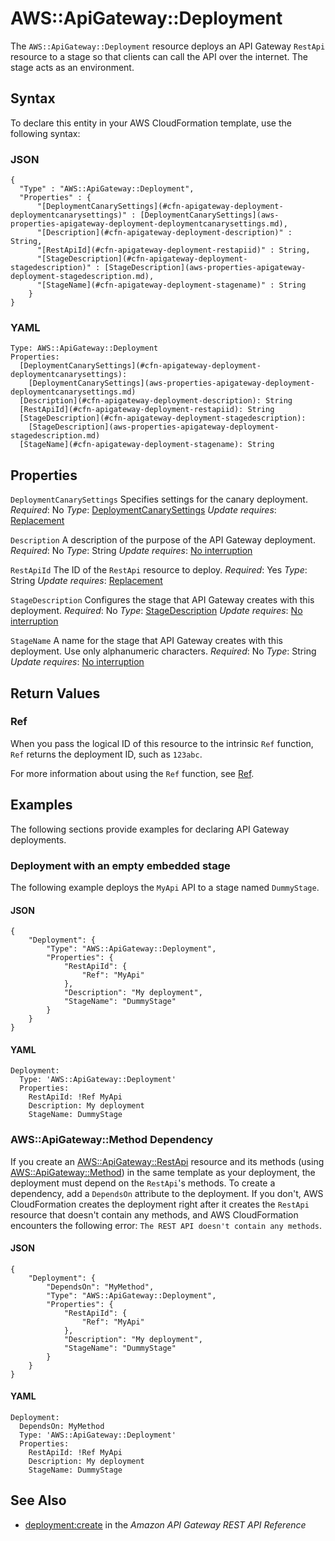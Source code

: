 # AWS::ApiGateway::Deployment<a name="aws-resource-apigateway-deployment"></a>

The `AWS::ApiGateway::Deployment` resource deploys an API Gateway `RestApi` resource to a stage so that clients can call the API over the internet\. The stage acts as an environment\.

## Syntax<a name="aws-resource-apigateway-deployment-syntax"></a>

To declare this entity in your AWS CloudFormation template, use the following syntax:

### JSON<a name="aws-resource-apigateway-deployment-syntax.json"></a>

```
{
  "Type" : "AWS::ApiGateway::Deployment",
  "Properties" : {
      "[DeploymentCanarySettings](#cfn-apigateway-deployment-deploymentcanarysettings)" : [DeploymentCanarySettings](aws-properties-apigateway-deployment-deploymentcanarysettings.md),
      "[Description](#cfn-apigateway-deployment-description)" : String,
      "[RestApiId](#cfn-apigateway-deployment-restapiid)" : String,
      "[StageDescription](#cfn-apigateway-deployment-stagedescription)" : [StageDescription](aws-properties-apigateway-deployment-stagedescription.md),
      "[StageName](#cfn-apigateway-deployment-stagename)" : String
    }
}
```

### YAML<a name="aws-resource-apigateway-deployment-syntax.yaml"></a>

```
Type: AWS::ApiGateway::Deployment
Properties:
  [DeploymentCanarySettings](#cfn-apigateway-deployment-deploymentcanarysettings):
    [DeploymentCanarySettings](aws-properties-apigateway-deployment-deploymentcanarysettings.md)
  [Description](#cfn-apigateway-deployment-description): String
  [RestApiId](#cfn-apigateway-deployment-restapiid): String
  [StageDescription](#cfn-apigateway-deployment-stagedescription):
    [StageDescription](aws-properties-apigateway-deployment-stagedescription.md)
  [StageName](#cfn-apigateway-deployment-stagename): String
```

## Properties<a name="aws-resource-apigateway-deployment-properties"></a>

`DeploymentCanarySettings`  <a name="cfn-apigateway-deployment-deploymentcanarysettings"></a>
Specifies settings for the canary deployment\.
*Required*: No
*Type*: [DeploymentCanarySettings](aws-properties-apigateway-deployment-deploymentcanarysettings.md)
*Update requires*: [Replacement](https://docs.aws.amazon.com/AWSCloudFormation/latest/UserGuide/using-cfn-updating-stacks-update-behaviors.html#update-replacement)

`Description`  <a name="cfn-apigateway-deployment-description"></a>
A description of the purpose of the API Gateway deployment\.
*Required*: No
*Type*: String
*Update requires*: [No interruption](https://docs.aws.amazon.com/AWSCloudFormation/latest/UserGuide/using-cfn-updating-stacks-update-behaviors.html#update-no-interrupt)

`RestApiId`  <a name="cfn-apigateway-deployment-restapiid"></a>
The ID of the `RestApi` resource to deploy\.
*Required*: Yes
*Type*: String
*Update requires*: [Replacement](https://docs.aws.amazon.com/AWSCloudFormation/latest/UserGuide/using-cfn-updating-stacks-update-behaviors.html#update-replacement)

`StageDescription`  <a name="cfn-apigateway-deployment-stagedescription"></a>
Configures the stage that API Gateway creates with this deployment\.
*Required*: No
*Type*: [StageDescription](aws-properties-apigateway-deployment-stagedescription.md)
*Update requires*: [No interruption](https://docs.aws.amazon.com/AWSCloudFormation/latest/UserGuide/using-cfn-updating-stacks-update-behaviors.html#update-no-interrupt)

`StageName`  <a name="cfn-apigateway-deployment-stagename"></a>
A name for the stage that API Gateway creates with this deployment\. Use only alphanumeric characters\.
*Required*: No
*Type*: String
*Update requires*: [No interruption](https://docs.aws.amazon.com/AWSCloudFormation/latest/UserGuide/using-cfn-updating-stacks-update-behaviors.html#update-no-interrupt)

## Return Values<a name="aws-resource-apigateway-deployment-return-values"></a>

### Ref<a name="aws-resource-apigateway-deployment-return-values-ref"></a>

When you pass the logical ID of this resource to the intrinsic `Ref` function, `Ref` returns the deployment ID, such as `123abc`\.

For more information about using the `Ref` function, see [Ref](https://docs.aws.amazon.com/AWSCloudFormation/latest/UserGuide/intrinsic-function-reference-ref.html)\.

## Examples<a name="aws-resource-apigateway-deployment--examples"></a>

The following sections provide examples for declaring API Gateway deployments\.

### Deployment with an empty embedded stage<a name="aws-resource-apigateway-deployment--examples--Deployment_with_an_empty_embedded_stage"></a>

The following example deploys the `MyApi` API to a stage named `DummyStage`\.

#### JSON<a name="aws-resource-apigateway-deployment--examples--Deployment_with_an_empty_embedded_stage--json"></a>

```
{
    "Deployment": {
        "Type": "AWS::ApiGateway::Deployment",
        "Properties": {
            "RestApiId": {
                "Ref": "MyApi"
            },
            "Description": "My deployment",
            "StageName": "DummyStage"
        }
    }
}
```

#### YAML<a name="aws-resource-apigateway-deployment--examples--Deployment_with_an_empty_embedded_stage--yaml"></a>

```
Deployment:
  Type: 'AWS::ApiGateway::Deployment'
  Properties:
    RestApiId: !Ref MyApi
    Description: My deployment
    StageName: DummyStage
```

### AWS::ApiGateway::Method Dependency<a name="aws-resource-apigateway-deployment--examples--AWS::ApiGateway::Method_Dependency"></a>

If you create an [AWS::ApiGateway::RestApi](https://docs.aws.amazon.com/AWSCloudFormation/latest/UserGuide/aws-resource-apigateway-restapi.html) resource and its methods \(using [AWS::ApiGateway::Method](https://docs.aws.amazon.com/AWSCloudFormation/latest/UserGuide/aws-resource-apigateway-method.html)\) in the same template as your deployment, the deployment must depend on the `RestApi`'s methods\. To create a dependency, add a `DependsOn` attribute to the deployment\. If you don't, AWS CloudFormation creates the deployment right after it creates the `RestApi` resource that doesn't contain any methods, and AWS CloudFormation encounters the following error: `The REST API doesn't contain any methods`\.

#### JSON<a name="aws-resource-apigateway-deployment--examples--AWS::ApiGateway::Method_Dependency--json"></a>

```
{
    "Deployment": {
        "DependsOn": "MyMethod",
        "Type": "AWS::ApiGateway::Deployment",
        "Properties": {
            "RestApiId": {
                "Ref": "MyApi"
            },
            "Description": "My deployment",
            "StageName": "DummyStage"
        }
    }
}
```

#### YAML<a name="aws-resource-apigateway-deployment--examples--AWS::ApiGateway::Method_Dependency--yaml"></a>

```
Deployment:
  DependsOn: MyMethod
  Type: 'AWS::ApiGateway::Deployment'
  Properties:
    RestApiId: !Ref MyApi
    Description: My deployment
    StageName: DummyStage
```

## See Also<a name="aws-resource-apigateway-deployment--seealso"></a>
+ [deployment:create](https://docs.aws.amazon.com/apigateway/api-reference/link-relation/deployment-create/) in the *Amazon API Gateway REST API Reference*
